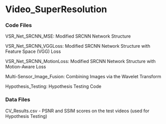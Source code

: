 # Video_SuperResolution

### Code Files

VSR_Net_SRCNN_MSE: Modified SRCNN Network Structure

VSR_Net_SRCNN_VGGLoss: Modified SRCNN Network Structure with Feature Space (VGG) Loss

VSR_Net_SRCNN_MotionLoss: Modified SRCNN Network Structure with Motion-Aware Loss

Multi-Sensor_Image_Fusion: Combining Images via the Wavelet Transform 

Hypothesis_Testing: Hypothesis Testing Code

### Data Files

CV_Results.csv - PSNR and SSIM scores on the test videos (used for Hypothesis Testing)
